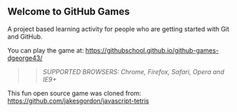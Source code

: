 ## Welcome to GitHub Games

A project based learning activity for people who are getting started with Git and GitHub.

You can play the game at: https://githubschool.github.io/github-games-dgeorge43/

>> _*SUPPORTED BROWSERS*: Chrome, Firefox, Safari, Opera and IE9+_

This fun open source game was cloned from: https://github.com/jakesgordon/javascript-tetris
